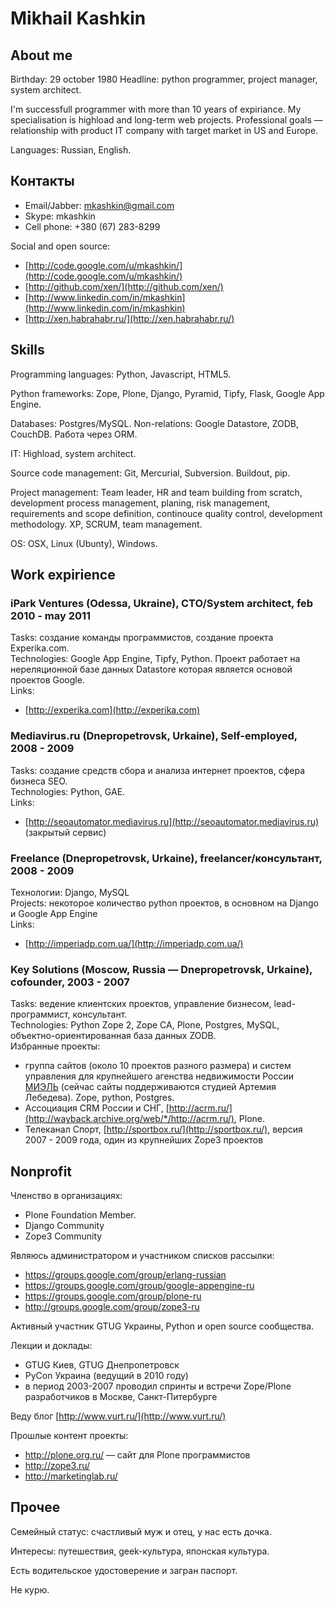 # Mikhail Kashkin

## About me

Birthday: 29 october 1980
Headline: python programmer, project manager, system architect.

I'm successfull programmer with more than 10 years of expiriance. My specialisation is highload and long-term web projects. Professional goals — relationship with product IT company with target market in US and Europe.

Languages: Russian, English.

## Контакты

- Email/Jabber: mkashkin@gmail.com
- Skype: mkashkin
- Cell phone: +380 (67) 283-8299

Social and open source:

- [http://code.google.com/u/mkashkin/](http://code.google.com/u/mkashkin/)
- [http://github.com/xen/](http://github.com/xen/)
- [http://www.linkedin.com/in/mkashkin](http://www.linkedin.com/in/mkashkin)
- [http://xen.habrahabr.ru/](http://xen.habrahabr.ru/)

## Skills

Programming languages: Python, Javascript, HTML5.

Python frameworks: Zope, Plone, Django, Pyramid, Tipfy, Flask, Google App Engine.

Databases: Postgres/MySQL. Non-relations: Google Datastore, ZODB, CouchDB. Работа через ORM.

IT: Highload, system architect.

Source code management: Git, Mercurial, Subversion. Buildout, pip.

Project management: Team leader, HR and team building from scratch, development process management, planing, risk management, requirements and scope definition, continouce quality control, development methodology. XP, SCRUM, team management. 

OS: OSX, Linux (Ubunty), Windows.

## Work expirience

### iPark Ventures (Odessa, Ukraine), CTO/System architect, feb 2010 - may 2011
Tasks: создание команды программистов, создание проекта Experika.com.<br/>
Technologies: Google App Engine, Tipfy, Python. Проект работает на нереляционной базе данных Datastore которая является основой проектов Google.<br/>
Links:

- [http://experika.com](http://experika.com)

### Mediavirus.ru (Dnepropetrovsk, Urkaine), Self-employed, 2008 - 2009
Tasks: создание средств сбора и анализа интернет проектов, сфера бизнеса SEO.<br/>
Technologies: Python, GAE.<br/>
Links:

- [http://seoautomator.mediavirus.ru](http://seoautomator.mediavirus.ru) (закрытый сервис)

### Freelance (Dnepropetrovsk, Urkaine), freelancer/консультант, 2008 - 2009
Технологии: Django, MySQL<br/>
Projects: некоторое количество python проектов, в основном на Django и Google App Engine<br/>
Links:

- [http://imperiadp.com.ua/](http://imperiadp.com.ua/)

### Key Solutions (Moscow, Russia — Dnepropetrovsk, Urkaine), cofounder, 2003 - 2007
Tasks: ведение клиентских проектов, управление бизнесом, lead-программист, консультант.<br/>
Technologies: Python Zope 2, Zope CA, Plone, Postgres, MySQL, объектно-ориентированная база данных ZODB.<br/>
Избранные проекты: 

* группа сайтов (около 10 проектов разного размера) и систем управления для крупнейшего агенства недвижимости России [МИЭЛЬ](http://www.miel.ru) (сейчас сайты поддерживаются студией Артемия Лебедева). Zope, python, Postgres.
* Ассоциация CRM России и СНГ, [http://acrm.ru/](http://wayback.archive.org/web/*/http://acrm.ru/), Plone.
* Телеканал Спорт, [http://sportbox.ru/](http://sportbox.ru/), версия 2007 - 2009 года, один из крупнейших Zope3 проектов


## Nonprofit

Членство в организациях:

- Plone Foundation Member.
- Django Community
- Zope3 Community

Являюсь администратором и участником списков рассылки:

- https://groups.google.com/group/erlang-russian
- https://groups.google.com/group/google-appengine-ru
- https://groups.google.com/group/plone-ru
- http://groups.google.com/group/zope3-ru

Активный участник GTUG Украины, Python и open source сообщества.

Лекции и доклады:

- GTUG Киев, GTUG Днепропетровск
- PyCon Украина (ведущий в 2010 году)
- в период 2003-2007 проводил спринты и встречи Zope/Plone разработчиков в Москве, Санкт-Питербурге

Веду блог [http://www.vurt.ru/](http://www.vurt.ru/)

Прошлые контент проекты:

- http://plone.org.ru/ — сайт для Plone программистов
- http://zope3.ru/
- http://marketinglab.ru/


## Прочее

Семейный статус: счастливый муж и отец, у нас есть дочка.

Интересы: путешествия, geek-культура, японская культура.

Есть водительское удостоверение и загран паспорт.

Не курю.


